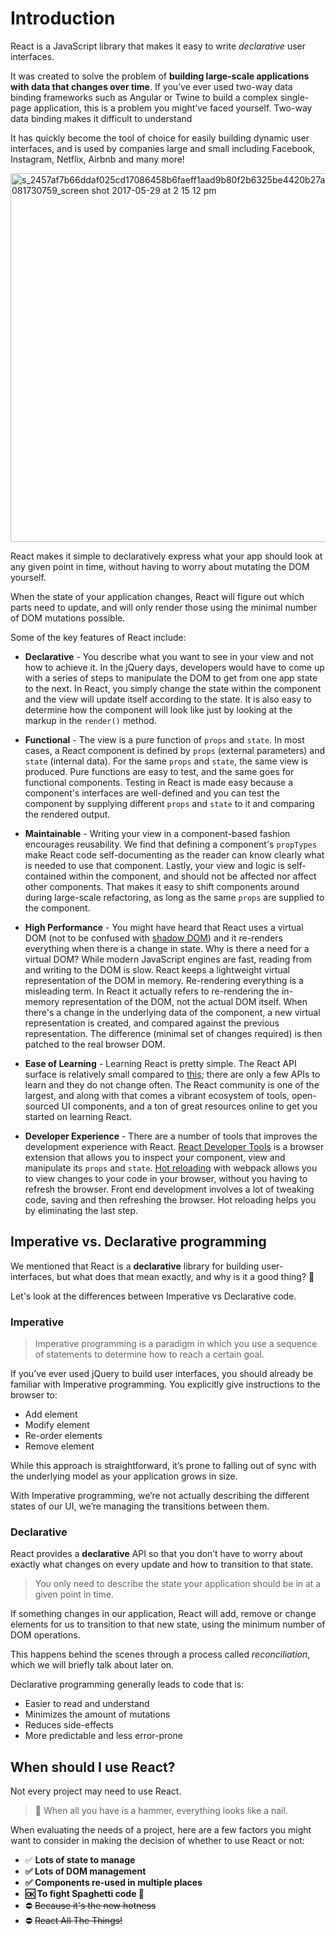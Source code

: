 # Introduction

React is a JavaScript library that makes it easy to write *declarative* user interfaces.

It was created to solve the problem of **building large-scale applications with data that changes over time**. If you’ve ever used two-way data binding frameworks such as Angular or Twine to build a complex single-page application, this is a problem you might’ve faced yourself. Two-way data binding makes it difficult to understand

It has quickly become the tool of choice for easily building dynamic user interfaces, and is used by companies large and small including Facebook, Instagram, Netflix, Airbnb and many more!

<img width="590" alt="s_2457af7b66ddaf025cd17086458b6faeff1aad9b80f2b6325be4420b27ae3b59_1496081730759_screen shot 2017-05-29 at 2 15 12 pm" src="https://user-images.githubusercontent.com/445045/27195947-b114e854-51d6-11e7-9cb4-9def0360495c.png">

React makes it simple to declaratively express what your app should look at any given point in time, without having to worry about mutating the DOM yourself.

When the state of your application changes, React will figure out which parts need to update, and will only render those using the minimal number of DOM mutations possible.

Some of the key features of React include:

- **Declarative** - You describe what you want to see in your view and not how to achieve it. In the jQuery days, developers would have to come up with a series of steps to manipulate the DOM to get from one app state to the next. In React, you simply change the state within the component and the view will update itself according to the state. It is also easy to determine how the component will look like just by looking at the markup in the `render()` method.

- **Functional** - The view is a pure function of `props` and `state`. In most cases, a React component is defined by `props` (external parameters) and `state` (internal data). For the same `props` and `state`, the same view is produced. Pure functions are easy to test, and the same goes for functional components. Testing in React is made easy because a component's interfaces are well-defined and you can test the component by supplying different `props` and `state` to it and comparing the rendered output.

- **Maintainable** - Writing your view in a component-based fashion encourages reusability. We find that defining a component's `propTypes` make React code self-documenting as the reader can know clearly what is needed to use that component. Lastly, your view and logic is self-contained within the component, and should not be affected nor affect other components. That makes it easy to shift components around during large-scale refactoring, as long as the same `props` are supplied to the component.

- **High Performance** - You might have heard that React uses a virtual DOM (not to be confused with [shadow DOM](https://developer.mozilla.org/en-US/docs/Web/Web_Components/Shadow_DOM)) and it re-renders everything when there is a change in state. Why is there a need for a virtual DOM? While modern JavaScript engines are fast, reading from and writing to the DOM is slow. React keeps a lightweight virtual representation of the DOM in memory. Re-rendering everything is a misleading term. In React it actually refers to re-rendering the in-memory representation of the DOM, not the actual DOM itself. When there's a change in the underlying data of the component, a new virtual representation is created, and compared against the previous representation. The difference (minimal set of changes required) is then patched to the real browser DOM.

- **Ease of Learning** - Learning React is pretty simple. The React API surface is relatively small compared to [this](https://angular.io/docs/ts/latest/api/); there are only a few APIs to learn and they do not change often. The React community is one of the largest, and along with that comes a vibrant ecosystem of tools, open-sourced UI components, and a ton of great resources online to get you started on learning React.

- **Developer Experience** - There are a number of tools that improves the development experience with React. [React Developer Tools](https://github.com/facebook/react-devtools) is a browser extension that allows you to inspect your component, view and manipulate its `props` and `state`. [Hot reloading](https://github.com/gaearon/react-hot-loader) with webpack allows you to view changes to your code in your browser, without you having to refresh the browser. Front end development involves a lot of tweaking code, saving and then refreshing the browser. Hot reloading helps you by eliminating the last step.

## Imperative vs. Declarative programming

We mentioned that React is a **declarative** library for building user-interfaces, but what does that mean exactly, and why is it a good thing? 🤔

Let's look at the differences between Imperative vs Declarative code.

### Imperative

> Imperative programming is a paradigm in which you use a sequence of statements to determine how to reach a certain goal.

If you’ve ever used jQuery to build user interfaces, you should already be familiar with Imperative programming. You explicitly give instructions to the browser to:

- Add element
- Modify element
- Re-order elements
- Remove element

While this approach is straightforward, it’s prone to falling out of sync with the underlying model as your application grows in size.

With Imperative programming, we’re not actually describing the different states of our UI, we’re managing the transitions between them.

### Declarative

React provides a **declarative** API so that you don’t have to worry about exactly what changes on every update and how to transition to that state.

> You only need to describe the state your application should be in at a given point in time.

If something changes in our application, React will add, remove or change elements for us to transition to that new state, using the minimum number of DOM operations.

This happens behind the scenes through a process called *reconciliation*, which we will briefly talk about later on.

Declarative programming generally leads to code that is:
- Easier to read and understand
- Minimizes the amount of mutations
- Reduces side-effects
- More predictable and less error-prone

## When should I use React?
Not every project may need to use React.

> 🔨  When all you have is a hammer, everything looks like a nail.

When evaluating the needs of a project, here are a few factors you might want to consider in making the decision of whether to use React or not:

- ✅  **Lots of state to manage**
- **✅  Lots of DOM management**
- **✅ Components re-used in multiple places**
- **🆗 To fight Spaghetti code 🍝**
- ⛔️ ~~Because it's the new hotness~~
- ⛔️ ~~React All The Things!~~
